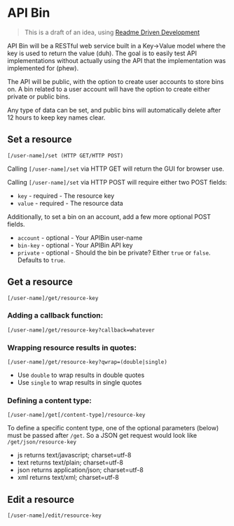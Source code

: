 # API Bin

> This is a draft of an idea, using [Readme Driven Development](http://tom.preston-werner.com/2010/08/23/readme-driven-development.html) 

API Bin will be a RESTful web service built in a Key->Value model where the key is used to return the value (duh). The goal is to easily test API implementations without actually using the API that the implementation was implemented for (phew).

The API will be public, with the option to create user accounts to store bins on. A bin related to a user account will have the option to create either private or public bins.

Any type of data can be set, and public bins will automatically delete after 12 hours to keep key names clear.

## Set a resource

    [/user-name]/set (HTTP GET/HTTP POST)

Calling `[/user-name]/set` via HTTP GET will return the GUI for browser use.

Calling `[/user-name]/set` via HTTP POST will require either two POST fields:

* `key` - required - The resource key
* `value` - required - The resource data

Additionally, to set a bin on an account, add a few more optional POST fields.

* `account` - optional - Your APIBin user-name
* `bin-key` - optional - Your APIBin API key
* `private` - optional - Should the bin be private? Either `true` or `false`. Defaults to `true`.

## Get a resource

    [/user-name]/get/resource-key

### Adding a callback function:

    [/user-name]/get/resource-key?callback=whatever

### Wrapping resource results in quotes:

    [/user-name]/get/resource-key?qwrap=(double|single)

* Use `double` to wrap results in double quotes
* Use `single` to wrap results in single quotes

### Defining a content type:

    [/user-name]/get[/content-type]/resource-key

To define a specific content type, one of the optional parameters (below) must be passed after `/get`. So a JSON get request would look like `/get/json/resource-key`

* js returns text/javascript; charset=utf-8
* text returns text/plain; charset=utf-8
* json returns application/json; charset=utf-8
* xml returns text/xml; charset=utf-8

## Edit a resource

    [/user-name]/edit/resource-key
